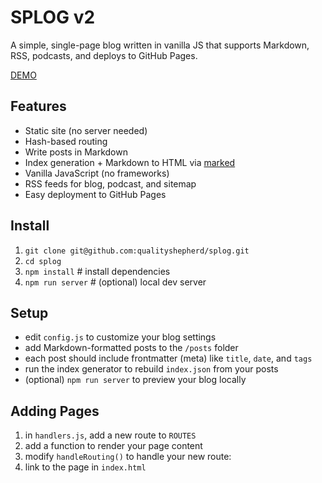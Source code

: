 # SPLOG v2

A simple, single-page blog written in vanilla JS that supports Markdown, RSS, podcasts, and deploys to GitHub Pages.

[DEMO](https://qualityshepherd.github.io/splog/)

## Features
- Static site (no server needed)
- Hash-based routing
- Write posts in Markdown
- Index generation + Markdown to HTML via [marked](https://github.com/markedjs/marked)
- Vanilla JavaScript (no frameworks)
- RSS feeds for blog, podcast, and sitemap
- Easy deployment to GitHub Pages

## Install
1. `git clone git@github.com:qualityshepherd/splog.git`
1. `cd splog`
1. `npm install`       # install dependencies
1. `npm run server`    # (optional) local dev server

## Setup
- edit `config.js` to customize your blog settings
- add Markdown-formatted posts to the `/posts` folder
- each post should include frontmatter (meta) like `title`, `date`, and `tags`
- run the index generator to rebuild `index.json` from your posts
- (optional) `npm run server` to preview your blog locally

## Adding Pages
1. in `handlers.js`, add a new route to `ROUTES`
1. add a function to render your page content
1. modify `handleRouting()` to handle your new route:
1. link to the page in `index.html`
